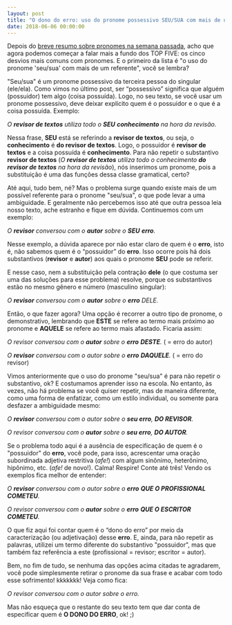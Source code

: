 ```yaml
---
layout: post
title: "O dono do erro: uso do pronome possessivo SEU/SUA com mais de um referente"
date: 2018-06-06 00:00:00
---
```


Depois do [breve resumo sobre pronomes na semana passada](http://santarevisao.com.br/page2), acho que agora podemos começar a falar mais a fundo dos TOP FIVE: os cinco desvios mais comuns com pronomes. E o primeiro da lista é "o uso do pronome 'seu/sua' com mais de um referente", você se lembra?

"Seu/sua" é um pronome possessivo da terceira pessoa do singular (ele/ela). Como vimos no último post, ser “possessivo” significa que alguém (possuidor) tem algo (coisa possuída). Logo, no seu texto, se você usar um pronome possessivo, deve deixar explícito quem é o possuidor e o que é a coisa possuída. Exemplo:

_O **revisor de textos** utiliza todo o **SEU** **conhecimento** na hora da revisão._

Nessa frase, **SEU** está se referindo a **revisor de textos**, ou seja, o **conhecimento** é **do revisor de textos**. Logo, o possuidor é **revisor de textos** e a coisa possuída é **conhecimento**. Para não repetir o substantivo **revisor de textos** (_O **revisor de textos** utiliza todo o conhecimento **do revisor de textos** na hora da revisão_), nós inserimos um pronome, pois a substituição é uma das funções dessa classe gramatical, certo?

Até aqui, tudo bem, né? Mas o problema surge quando existe mais de um possível referente para o pronome "seu/sua", o que pode levar a uma ambiguidade. E geralmente não percebemos isso até que outra pessoa leia nosso texto, ache estranho e fique em dúvida. Continuemos com um exemplo:

_O **revisor** conversou com o **autor** sobre o **SEU** **erro**._

Nesse exemplo, a dúvida aparece por não estar claro de quem é o **erro**, isto é, não sabemos quem é o “possuidor” do **erro**. Isso ocorre pois há dois substantivos (**revisor** e **autor**) aos quais o pronome **SEU** pode se referir. 

E nesse caso, nem a substituição pela contração **dele** (o que costuma ser uma das soluções para esse problema) resolve, porque os substantivos estão no mesmo gênero e número (masculino singular):

_O **revisor** conversou com o **autor** sobre o **erro** DELE._

Então, o que fazer agora? Uma opção é recorrer a outro tipo de pronome, o demonstrativo, lembrando que **ESTE** se refere ao termo mais próximo ao pronome e **AQUELE** se refere ao termo mais afastado. Ficaria assim:

_O revisor conversou com o **autor** sobre o **erro** **DESTE**._ ( = erro do autor)

_O **revisor** conversou com o autor sobre o **erro** **DAQUELE**._ ( = erro do revisor)

Vimos anteriormente que o uso do pronome "seu/sua" é para não repetir o substantivo, ok? E costumamos aprender isso na escola. No entanto, às vezes, não há problema se você quiser repetir, mas de maneira diferente, como uma forma de enfatizar, como um estilo individual, ou somente para desfazer a ambiguidade mesmo:

_O **revisor** conversou com o autor sobre o **seu erro**, **DO REVISOR**._

_O revisor conversou com o **autor** sobre o **seu erro**, **DO AUTOR**._

Se o problema todo aqui é a ausência de especificação de quem é o "possuidor" do **erro**, você pode, para isso, acrescentar uma oração subordinada adjetiva restritiva (_afe!_) com algum sinônimo, heterônimo, hipônimo, etc. (_afe!_ de novo!). Calma! Respire! Conte até três! Vendo os exemplos fica melhor de entender:

_O **revisor** conversou com o autor sobre o **erro** **QUE O PROFISSIONAL COMETEU**._

_O revisor conversou com o **autor** sobre o **erro** **QUE O ESCRITOR COMETEU**._

O que fiz aqui foi contar quem é o “dono do erro” por meio da caracterização (ou adjetivação) desse **erro**. E, ainda, para não repetir as palavras, utilizei um termo diferente do substantivo "possuidor", mas que também faz referência a este (profissional = revisor; escritor = autor).

Bem, no fim de tudo, se nenhuma das opções acima citadas te agradarem, você pode simplesmente retirar o pronome da sua frase e acabar com todo esse sofrimento! kkkkkkk! Veja como fica:

_O revisor conversou com o autor sobre o erro._

Mas não esqueça que o restante do seu texto tem que dar conta de especificar quem é **O DONO DO ERRO**, ok! ;)
